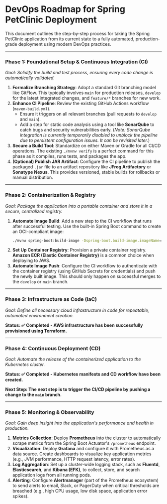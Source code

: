 # DevOps Roadmap for Spring PetClinic Deployment

This document outlines the step-by-step process for taking the Spring PetClinic application from its current state to a fully automated, production-grade deployment using modern DevOps practices.

---

### **Phase 1: Foundational Setup & Continuous Integration (CI)**

*Goal: Solidify the build and test process, ensuring every code change is automatically validated.*

1.  **Formalize Branching Strategy**: Adopt a standard Git branching model like GitFlow. This typically involves `main` for production releases, `develop` for the latest integrated changes, and `feature/*` branches for new work.
2.  **Enhance CI Pipeline**: Review the existing GitHub Actions workflow (`maven-build.yml`).
    *   Ensure it triggers on all relevant branches (pull requests to `develop` and `main`).
    *   Add a step for static code analysis using a tool like **SonarQube** to catch bugs and security vulnerabilities early. (*Note: SonarQube integration is currently temporarily disabled to unblock the pipeline due to persistent configuration issues. It can be revisited later.*)
3.  **Secure a Build Tool**: Standardize on either Maven or Gradle for all CI/CD operations. The existing `./mvnw verify` is a perfect command for this phase as it compiles, runs tests, and packages the app.
4.  **(Optional) Publish JAR Artifact**: Configure the CI pipeline to publish the packaged `.jar` file to an artifact repository like **JFrog Artifactory** or **Sonatype Nexus**. This provides versioned, stable builds for rollbacks or manual distribution.

---

### **Phase 2: Containerization & Registry**

*Goal: Package the application into a portable container and store it in a secure, centralized registry.*

1.  **Automate Image Build**: Add a new step to the CI workflow that runs after successful testing. Use the built-in Spring Boot command to create an OCI-compliant image:
    ```bash
    ./mvnw spring-boot:build-image -Dspring-boot.build-image.imageName=your-registry/petclinic:${GITHUB_SHA}
    ```
2.  **Set Up Container Registry**: Provision a private container registry. **Amazon ECR (Elastic Container Registry)** is a common choice when deploying to AWS.
3.  **Automate Image Push**: Configure the CI workflow to authenticate with the container registry (using GitHub Secrets for credentials) and push the newly built image. This should only happen on successful merges to the `develop` or `main` branch.

---

### **Phase 3: Infrastructure as Code (IaC)**

*Goal: Define all necessary cloud infrastructure in code for repeatable, automated environment creation.*

**Status: ✅ Completed - AWS infrastructure has been successfully provisioned using Terraform.**

---

### **Phase 4: Continuous Deployment (CD)**

*Goal: Automate the release of the containerized application to the Kubernetes cluster.*

**Status: ✅ Completed - Kubernetes manifests and CD workflow have been created.**

**Next Step: The next step is to trigger the CI/CD pipeline by pushing a change to the `main` branch.**

---

### **Phase 5: Monitoring & Observability**

*Goal: Gain deep insight into the application's performance and health in production.*

1.  **Metrics Collection**: Deploy **Prometheus** into the cluster to automatically scrape metrics from the Spring Boot Actuator's `/prometheus` endpoint.
2.  **Visualization**: Deploy **Grafana** and configure it with Prometheus as a data source. Create dashboards to visualize key application metrics (e.g., JVM performance, HTTP request latency, error rates).
3.  **Log Aggregation**: Set up a cluster-wide logging stack, such as **Fluentd**, **Elasticsearch**, and **Kibana (EFK)**, to collect, store, and search application logs from all running pods.
4.  **Alerting**: Configure **Alertmanager** (part of the Prometheus ecosystem) to send alerts to email, Slack, or PagerDuty when critical thresholds are breached (e.g., high CPU usage, low disk space, application error spikes).
